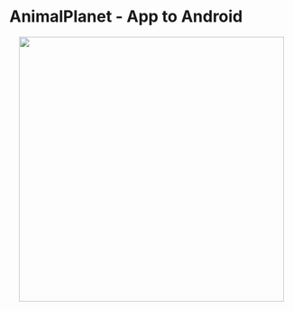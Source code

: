 # AnimalPlanet - App to Android

<p align="center">
  <img width="470" src="src/to_readme/img1.png">
</p>
